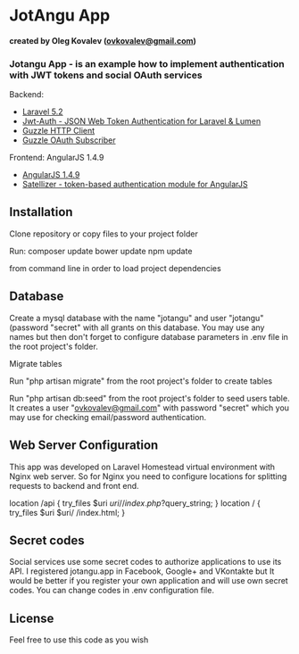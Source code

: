 # JotAngu App
#### created by Oleg Kovalev (ovkovalev@gmail.com)

### Jotangu App - is an example how to implement authentication with JWT tokens and social OAuth services

Backend:
- [Laravel 5.2](http://laravel.com/docs)
- [Jwt-Auth - JSON Web Token Authentication for Laravel & Lumen](https://github.com/tymondesigns/jwt-auth)
- [Guzzle HTTP Client](https://github.com/guzzle/guzzle)
- [Guzzle OAuth Subscriber](https://github.com/guzzle/oauth-subscriber)

Frontend: AngularJS 1.4.9
- [AngularJS 1.4.9](https://angularjs.org/)
- [Satellizer - token-based authentication module for AngularJS](https://github.com/sahat/satellizer)

## Installation

Clone repository or copy files to your project folder

Run:
composer update
bower update
npm update

from command line in order to load project dependencies

## Database

Create a mysql database with the name "jotangu" and user "jotangu" (password "secret" with all grants on this database.
You may use any names but then don't forget to configure database parameters in .env file in the root project's folder.

Migrate tables

Run "php artisan migrate" from the root project's folder to create tables

Run "php artisan db:seed" from the root project's folder to seed users table.
It creates a user "ovkovalev@gmail.com" with password "secret" which you may use for checking email/password authentication.

## Web Server Configuration

This app was developed on Laravel Homestead virtual environment with Nginx web server.
So for Nginx you need to configure locations for splitting requests to backend and front end.

location /api { try_files $uri $uri/ /index.php?$query_string; }
location / { try_files $uri $uri/ /index.html; }

## Secret codes

Social services use some secret codes to authorize applications to use its API.
I registered jotangu.app in Facebook, Google+ and VKontakte but It would be better if you register your own application and will use own secret codes.
You can change codes in .env configuration file.

## License

Feel free to use this code as you wish
